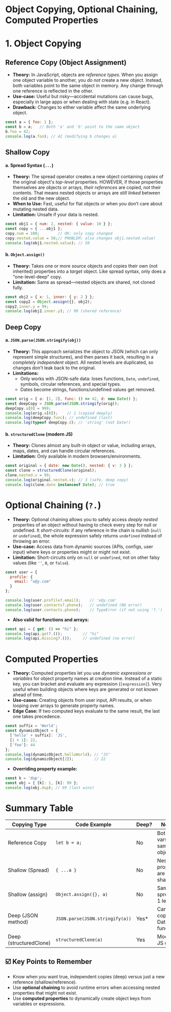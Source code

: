 #  Object Copying, Optional Chaining, Computed Properties  


# 1. Object Copying

## Reference Copy (Object Assignment)
- **Theory:** In JavaScript, objects are *reference types*. When you assign one object variable to another, you *do not* create a new object. Instead, both variables point to the same object in memory. Any change through one reference is reflected in the other.
- **Use-case:** Useful but risky—accidental mutations can cause bugs, especially in large apps or when dealing with state (e.g. in React).
- **Drawback:** Changes to either variable affect the same underlying object.

```js
const a = { foo: 1 };
const b = a;   // Both 'a' and 'b' point to the same object
b.foo = 42;
console.log(a.foo); // 42 (modifying b changes a)
```

## Shallow Copy

#### a. Spread Syntax (`...`)
- **Theory:** The spread operator creates a new object containing *copies* of the original object's *top-level* properties. HOWEVER, if those properties themselves are objects or arrays, *their references* are copied, not their contents. That means nested objects or arrays are *still linked* between the old and the new object.
- **When to Use:** Fast, useful for flat objects or when you don’t care about mutating nested data.
- **Limitation:** Unsafe if your data is nested.

```js
const obj1 = { num: 2, nested: { value: 10 } };
const copy = { ...obj1 };
copy.num = 100;        // OK: only copy changed
copy.nested.value = 50;// PROBLEM: also changes obj1.nested.value!
console.log(obj1.nested.value); // 50
```

#### b. `Object.assign()`
- **Theory:** Takes one or more *source* objects and copies their *own* (not inherited) properties into a *target* object. Like spread syntax, only does a "one-level-deep" copy.
- **Limitation:** Same as spread—nested objects are shared, not cloned fully.

```js
const obj2 = { x: 1, inner: { y: 2 } };
const copy2 = Object.assign({}, obj2);
copy2.inner.y = 99;
console.log(obj2.inner.y); // 99 (shared reference)
```

## Deep Copy

#### a. `JSON.parse(JSON.stringify(obj))`
- **Theory:** This approach serializes the object to JSON (which can only represent simple structures), and then parses it back, resulting in a *completely independent* object. All nested levels are duplicated, so changes don't leak back to the original.
- **Limitations:**
    - Only works with JSON-safe data: loses functions, `Date`, `undefined`, symbols, circular references, and special types.
    - Dates become strings, functions/undefined values get removed.

```js
const orig = { a: [1, 2], func: () => 42, d: new Date() };
const deepCopy = JSON.parse(JSON.stringify(orig));
deepCopy.a[0] = 999;
console.log(orig.a[0]);    // 1 (copied deeply)
console.log(deepCopy.func); // undefined (lost)
console.log(typeof deepCopy.d); // 'string' (not Date!)
```

#### b. `structuredClone` (modern JS)
- **Theory:** Clones almost any built-in object or value, including arrays, maps, dates, and can handle circular references.
- **Limitation:** Only available in modern browsers/environments.

```js
const original = { date: new Date(), nested: { v: 3 } };
const clone = structuredClone(original);
clone.nested.v = 99;
console.log(original.nested.v); // 3 (safe, deep copy)
console.log(clone.date instanceof Date); // true
```

# Optional Chaining (`?.`)
- **Theory:** Optional chaining allows you to safely access *deeply nested* properties of an object without having to check every step for null or undefined. It *short-circuits*: if any reference in the chain is nullish (`null` or `undefined`), the whole expression safely returns `undefined` instead of throwing an error.
- **Use-case:** Access data from dynamic sources (APIs, configs, user input) where keys or properties might or might not exist.
- **Limitation:** Short-circuits only on `null` or `undefined`, not on other falsy values (like `''`, `0`, or `false`).

```js
const user = {
  profile: {
    email: "x@y.com"
  }
};

console.log(user.profile?.email);    // 'x@y.com'
console.log(user.contacts?.phone);   // undefined (NO error)
console.log(user.contacts.phone);    // TypeError (if not using '?.')
```

- **Also valid for functions and arrays:**

```js
const api = { get: () => "hi" };
console.log(api.get?.());         // "hi"
console.log(api.missing?.());     // undefined (no error)
```

# Computed Properties

- **Theory:** Computed properties let you use *dynamic expressions or variables* for object property names at creation time. Instead of a static key, you can bracket and evaluate any expression (`[expression]`). Very useful when building objects where keys are generated or not known ahead of time.
- **Use-cases:** Creating objects from user input, API results, or when looping over arrays to generate property names.
- **Edge Case:** If two computed keys evaluate to the same result, the last one takes precedence.

```js
const suffix = 'World';
const dynamicObject = {
  ['hello' + suffix]: 'JS',
  [1 + 1]: 22,
  ['foo']: 44
};
console.log(dynamicObject.helloWorld); // "JS"
console.log(dynamicObject[2]);         // 22
```

- **Overriding property example:**
```js
const k = 'dup';
const obj = { [k]: 1, [k]: 99 };
console.log(obj.dup); // 99 (last wins)
```

# Summary Table

| Copying Type         | Code Example                           | Deep?     | Notes                      |
|----------------------|----------------------------------------|-----------|----------------------------|
| Reference Copy       | `let b = a;`                           | No        | Both vars, same object     |
| Shallow (Spread)     | `{ ...a }`                             | No        | Nested props are shared    |
| Shallow (assign)     | `Object.assign({}, a)`                 | No        | Same as spread, 1 level    |
| Deep (JSON method)   | `JSON.parse(JSON.stringify(a))`        | Yes*      | Can't copy Date, functions |
| Deep (structuredClone)| `structuredClone(a)`                  | Yes       | Modern JS only             |

## ☑️ Key Points to Remember
- Know when you want true, independent copies (deep) versus just a new reference (shallow/reference).
- Use **optional chaining** to avoid runtime errors when accessing nested properties that might not exist.
- Use **computed properties** to dynamically create object keys from variables or expressions.
